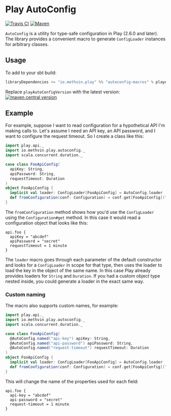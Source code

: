 # Play AutoConfig

[![Travis CI](https://travis-ci.org/gmethvin/play-autoconfig.svg?branch=master)](https://travis-ci.org/gmethvin/play-autoconfig) [![Maven](https://img.shields.io/maven-central/v/io.methvin.play/autoconfig-macros_2.12.svg)](https://mvnrepository.com/artifact/io.methvin.play/autoconfig-macros)

`AutoConfig` is a utility for type-safe configuration in Play (2.6.0 and later). The library provides a convenient macro to generate `ConfigLoader` instances for arbitrary classes.

## Usage

To add to your sbt build:

```scala
libraryDependencies += "io.methvin.play" %% "autoconfig-macros" % playAutoConfigVersion
```

Replace `playAutoConfigVersion` with the latest version: [![maven central version](https://img.shields.io/maven-central/v/io.methvin.play/autoconfig-macros_2.12.svg)](https://mvnrepository.com/artifact/io.methvin.play/autoconfig-macros)

## Example

For example, suppose I want to read configuration for a hypothetical API I'm making calls to. Let's assume I need an API key, an API password, and I want to configure the request timeout. So I create a class like this:

```scala
import play.api._
import io.methvin.play.autoconfig._
import scala.concurrent.duration._

case class FooApiConfig(
  apiKey: String,
  apiPassword: String,
  requestTimeout: Duration
)
object FooApiConfig {
  implicit val loader: ConfigLoader[FooApiConfig] = AutoConfig.loader
  def fromConfiguration(conf: Configuration) = conf.get[FooApiConfig]("api.foo")
}
```

The `fromConfiguration` method shows how you'd use the `ConfigLoader` using the `Configuration#get` method. In this case it would read a configuration object that looks like this:

```
api.foo {
  apiKey = "abcdef"
  apiPassword = "secret"
  requestTimeout = 1 minute
}
```

The `loader` macro goes through each parameter of the default constructor and looks for a `ConfigLoader` in scope for that type, then uses the loader to load the key in the object of the same name. In this case Play already provides loaders for `String` and `Duration`. If you had a custom object type nested inside, you could generate a loader in the exact same way.

### Custom naming

The macro also supports custom names, for example:

```scala
import play.api._
import io.methvin.play.autoconfig._
import scala.concurrent.duration._

case class FooApiConfig(
  @AutoConfig.named("api-key") apiKey: String,
  @AutoConfig.named("api-password") apiPassword: String,
  @AutoConfig.named("request-timeout") requestTimeout: Duration
)
object FooApiConfig {
  implicit val loader: ConfigLoader[FooApiConfig] = AutoConfig.loader
  def fromConfiguration(conf: Configuration) = conf.get[FooApiConfig]("api.foo")
}
```

This will change the name of the properties used for each field:

```
api.foo {
  api-key = "abcdef"
  api-password = "secret"
  request-timeout = 1 minute
}
```
